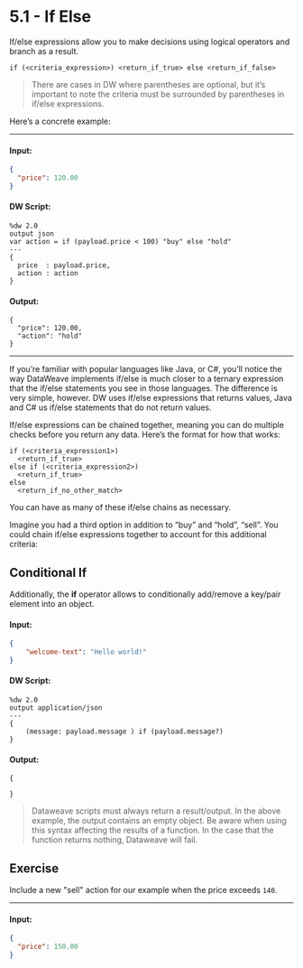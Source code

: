 # 5.1 - If Else

If/else expressions allow you to make decisions using logical operators and branch as a result.

```
if (<criteria_expression>) <return_if_true> else <return_if_false>
```

> There are cases in DW where parentheses are optional, but it’s important to note the criteria must be surrounded by parentheses in if/else expressions.

Here’s a concrete example:

----
#### Input:
```json
{
  "price": 120.00
}
```
#### DW Script:
```dw
%dw 2.0
output json
var action = if (payload.price < 100) "buy" else "hold"
---
{
  price  : payload.price,
  action : action
}
```
#### Output:
```
{
  "price": 120.00,
  "action": "hold"
}
```
----

If you’re familiar with popular languages like Java, or C#, you’ll notice the way DataWeave implements if/else is much closer to a ternary expression that the if/else statements you see in those languages. The difference is very simple, however. DW uses if/else expressions that returns values, Java and C# us if/else statements that do not return values.

If/else expressions can be chained together, meaning you can do multiple checks before you return any data. Here’s the format for how that works:

```
if (<criteria_expression1>)
  <return_if_true>
else if (<criteria_expression2>)
  <return_if_true>
else
  <return_if_no_other_match>
```

You can have as many of these if/else chains as necessary.

Imagine you had a third option in addition to “buy” and “hold”, “sell”. You could chain if/else expressions together to account for this additional criteria:

## Conditional If

Additionally, the **if** operator allows to conditionally add/remove a key/pair element into an object. 

#### Input:
```json
{
    "welcome-text": "Hello world!"
}
```
#### DW Script:
```dw
%dw 2.0
output application/json
---
{
    (message: payload.message ) if (payload.message?)
}
```
#### Output:
```
{
  
}
```

> Dataweave scripts must always return a result/output. In the above example, the output contains an empty object. Be aware when using this syntax affecting the results of a function. In the case that the function returns nothing, Dataweave will fail.


## Exercise

Include a new "sell" action for our example when the price exceeds `140`.

----
#### Input:
```json
{
  "price": 150.00
}
```